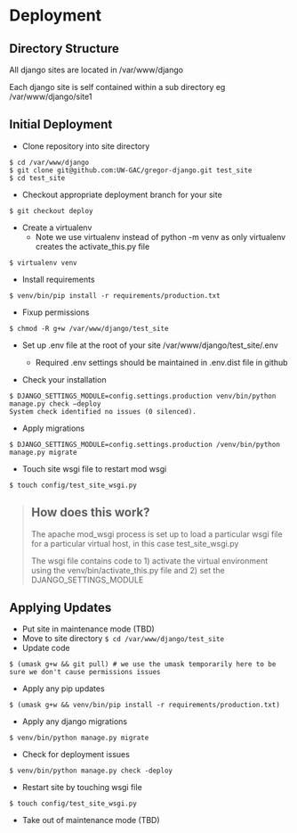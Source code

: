 # Deployment

## Directory Structure

All django sites are located in /var/www/django

Each django site is self contained within a sub directory eg /var/www/django/site1

## Initial Deployment

- Clone repository into site directory
```
$ cd /var/www/django
$ git clone git@github.com:UW-GAC/gregor-django.git test_site
$ cd test_site
```
- Checkout appropriate deployment branch for your site
```
$ git checkout deploy
```
- Create a virtualenv
    - Note we use virtualenv instead of python -m venv as only virtualenv creates the activate_this.py file
```
$ virtualenv venv
```
- Install requirements
```
$ venv/bin/pip install -r requirements/production.txt
```
- Fixup permissions
```
$ chmod -R g+w /var/www/django/test_site
```
- Set up .env file at the root of your site /var/www/django/test_site/.env
    - Required .env settings should be maintained in .env.dist file in github

- Check your installation
```
$ DJANGO_SETTINGS_MODULE=config.settings.production venv/bin/python manage.py check –deploy
System check identified no issues (0 silenced).
```
- Apply migrations
```
$ DJANGO_SETTINGS_MODULE=config.settings.production /venv/bin/python manage.py migrate
```
- Touch site wsgi file to restart mod wsgi
```
$ touch config/test_site_wsgi.py
```
> ## How does this work?
> The apache mod_wsgi process is set up to load a particular wsgi file for a particular virtual host, in this case test_site_wsgi.py
>
> The wsgi file contains code to 1) activate the virtual environment using the venv/bin/activate_this.py file and
> 2) set the DJANGO_SETTINGS_MODULE

## Applying Updates
- Put site in maintenance mode (TBD)
- Move to site directory
`$ cd /var/www/django/test_site`
- Update code
```
$ (umask g+w && git pull) # we use the umask temporarily here to be sure we don't cause permissions issues
```
- Apply any pip updates
```
$ (umask g+w && venv/bin/pip install -r requirements/production.txt)
```
- Apply any django migrations
```
$ venv/bin/python manage.py migrate
```
- Check for deployment issues
```
$ venv/bin/python manage.py check -deploy
```
- Restart site by touching wsgi file
```
$ touch config/test_site_wsgi.py
```
- Take out of maintenance mode (TBD)
